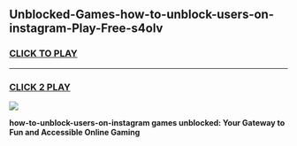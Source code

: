 
## Unblocked-Games-how-to-unblock-users-on-instagram-Play-Free-s4olv
<h3>
<a href="https://premium76.site?title=how-to-unblock-users-on-instagram&ref=23A">CLICK TO PLAY</a></h3>
<hr>

<h3>
<a href="https://premium76.site?title=how-to-unblock-users-on-instagram&ref=23A">CLICK 2 PLAY</a>
  
</h3>

<a href="https://premium76.site?title=how-to-unblock-users-on-instagram&ref=23A"><img src="https://clearcache.store/games.png"></a>


**how-to-unblock-users-on-instagram games unblocked: Your Gateway to Fun and Accessible Online Gaming**
